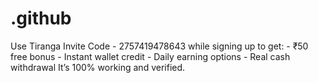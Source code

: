 # .github
Use Tiranga Invite Code - 2757419478643 while signing up to get:  - ₹50 free bonus   - Instant wallet credit   - Daily earning options   - Real cash withdrawal  It’s 100% working and verified. 
